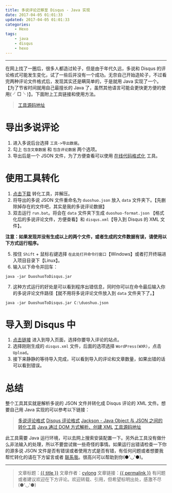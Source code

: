```yaml
---
title: 多说评论迁移至 Disqus - Java 实现
date: 2017-04-05 01:01:33
updated: 2017-04-05 01:01:33
categories:
    - Hexo
tags:
    - java
    - disqus
    - hexo
---
```

---

在网上找了一圈后，很多人都造过轮子，但是由于年代久远，多说和 Disqus 的评论格式可能发生变化，试了一些后并没有一个成功。无奈自己开始造轮子，不过看完两种评论文件格式后，发现其实还是瞒简单的，于是就用 Java 实现了一个。【为了节省时间就用自己最擅长的 Java 了，虽然其他语言可能会更快更方便的使用( ╯□╰ )】。下面附上工具链接和使用方法。

> [工具源码地址][3]

<!-- more -->

# 导出多说评论

1. 进入多说后台选择 `工具->导出数据`。
2. 勾上 `包含文章数据` 和 `包含评论数据` 两个选项。
3. 导出后是一个 JSON 文件，为了方便查看可以使用 [在线代码格式化][4] 工具。

# 使用工具转化

1. [点击下载][5] 转化工具，并解压。
2. 将导出的多说 JSON 文件重命名为 `duoshuo.json` 放入 `data` 文件夹下。【先删除掉存在的文件吧，其实是我的多说评论数据】
3. 双击运行 `run.bat`。将会在 `data` 文件夹下生成 `duoshuo-format.json` 【格式化后的多说评论文件，方便查看】和 `disqus.xml`【导入到 Disqus 的 XML 文件】。

**注意：如果发现并没有生成以上的两个文件，或者生成的文件数据有误，请使用以下方式运行程序。**

5. 按住 `Shift` + 鼠标右键选择 `在此处打开命令行窗口`【Windows】或者打开终端进入项目目录下【Linux】。
6. 输入以下命令并回车：
```
java -jar DuoshuoToDisqus.jar
```
7. 这种方式运行的好处是可以看到程序出错信息，同时你可以在命令最后输入你的多说评论文件路径【就不用将多说评论文件放入到 `data` 文件夹下了。】
```
java -jar DuoshuoToDisqus.jar C:\duoshuo.json
```

# 导入到 Disqus 中

1. [点击链接][6] 进入到导入页面，选择你要导入评论的站点。
2. 选择刚刚生成的 `disqus.xml` 文件，后面的选项选择 `WordPress(WXR)`，点击 `Upload`。
3. 接下来静静的等待导入完成，可以看到导入的评论和文章数量，如果出错的话可以看到错误。

# 总结

整个工具其实就是解析多说的 JSON 文件并转化成 Disqus 评论的 XML 文件。想要自己用 Java 实现的可以参考以下链接：

> [多说评论格式][1]
> [Disqus 评论格式][2]
> [Jackson - Java Object 与 JSON 之间的转化工具][7]
> [Java 通过 DOM 方式解析、创建 XML][8]
> [工具源码地址][3]

此工具需要 Java 运行环境，可以去网上搜索安装配置一下。另外此工具没有做什么非法输入的处理，所以不要尝试做一些奇怪的事情。如果运行出错请检查一下你的源多说 JSON 文件是否有错误或者使用方式是否有错，有任何问题或者想要我帮忙转化的请在下方留言或者 [联系我][9]。很高兴可以帮助到你(●'◡'●)。

---

> 文章标题：<a href='{{ permalink }}' title='{{ title }}' >{{ title }}</a>
> 文章作者：[cylong](http://www.cylong.com/about/ "cylong")
> 文章链接：<a href='{{ permalink }}' title='{{ title }}' >{{ permalink }}</a>
> 有问题或者建议欢迎在下方评论。欢迎转载、引用，但希望标明出处，感激不尽(●'◡'●)

[1]: http://dev.duoshuo.com/docs/500fc3cdb17b12d24b00000a "多说评论格式"
[2]: https://help.disqus.com/customer/portal/articles/472150-custom-xml-import-format "Custom XML Import Format"
[3]: https://github.com/cylong1016/DuoshuoToDisqus "工具源码地址"
[4]: http://tool.oschina.net/codeformat/json "在线代码格式化"
[5]: https://github.com/cylong1016/DuoshuoToDisqus/archive/master.zip
[6]: https://import.disqus.com/ "Import and Export - Disqus"
[7]: /blog/2017/03/31/jackson-java-json/ "Jackson - Java Object 与 JSON 之间的转化工具"
[8]: /blog/2017/04/04/java-dom-xml/ "Java 通过 DOM 方式解析、创建 XML"
[9]: /about/ "关于我"
